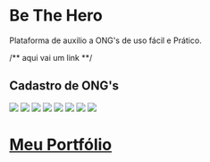 # Be The Hero

 Plataforma de auxilio a ONG's de uso fácil e Prático.

/** aqui vai um link **/

<!DOCTYPE html>

<html lang="pt-br">

<head>
    <meta charset="utf-8"/>
</head>
<body>


<h2>Cadastro de ONG's</h2>
<img src="_assets_readme/BeTheHeroLogon.jpg"/>
<img src="_assets_readme/BeTheHeroNewLogin.jpg"/>
<img src="_assets_readme/BeTheHeroNew.jpg"/>
<img src="_assets_readme/BeTheHeroSession.jpg"/>

<img src="_assets_readme/Screenshot_20.jpg"/>
<img src="_assets_readme/Screenshot_21.jpg"/>
<img src="_assets_readme/Screenshot_22.jpg"/>
<img src="_assets_readme/Screenshot_23.jpg"/>


<h1><a href="https://guilhermemag.github.io/" target="_blank"> Meu Portfólio </a></h1> 
  
</body>
</html>

